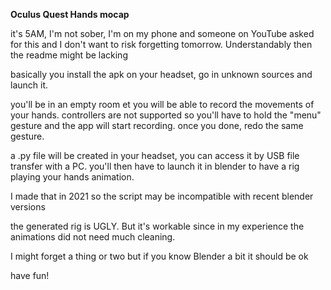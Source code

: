 **Oculus Quest Hands mocap**

it's 5AM, I'm not sober, I'm on my phone and someone on YouTube asked for this and I don't want to risk forgetting tomorrow. Understandably then the readme might be lacking



basically you install the apk on your headset, go in unknown sources and launch it.

you'll be in an empty room et you will be able to record the movements of your hands.
controllers are not supported so you'll have to hold the "menu" gesture and the app will start recording. once you done, redo the same gesture.

a .py file will be created in your headset, you can access it by USB file transfer with a PC. you'll then have to launch it in blender to have a rig playing your hands animation. 



I made that in 2021 so the script may be incompatible with recent blender versions 

the generated rig is UGLY. But it's workable since in my experience the animations did not need much cleaning.

I might forget a thing or two but if you know Blender a bit it should be ok


have fun!
